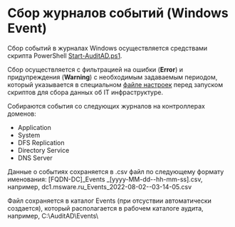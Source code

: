 # Сбор журналов событий (Windows Event)

Сбор событий в журналах Windows осуществляется средствами скрипта PowerShell [Start-AuditAD.ps1](/PowerShell/Start-AuditAD.ps1).

Сбор осуществляется с фильтрацией на ошибки (**Error**) и придупреждения (**Warning**) с необходимым задаваемым периодом, который указывается в специальном [файле настроек](/Settings/) перед запуском скриптов для сбора данных об IT инфраструктуре.

Собираются события со следующих журналов на контроллерах доменов:
- Application
- System
- DFS Replication
- Directory Service
- DNS Server

Данные о событиях сохраняется в .csv файл по следующему формату именования: [FQDN-DC]_Events _[yyyy-MM-dd--hh-mm-ss].csv, например, dc1.msware.ru_Events_2022-08-02--03-14-05.csv

Файл сохраняется в каталог Events (при отсуствии автоматически создается), который располагается в рабочем каталоге аудита, например, C:\AuditAD\Events\ 